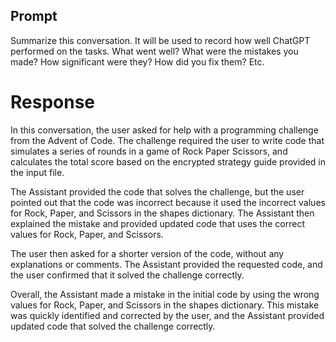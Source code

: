 ## Prompt
Summarize this conversation. It will be used to record how well ChatGPT performed on the tasks. What went well? What were the mistakes you made? How significant were they? How did you fix them? Etc.

# Response
In this conversation, the user asked for help with a programming challenge from the Advent of Code. The challenge required the user to write code that simulates a series of rounds in a game of Rock Paper Scissors, and calculates the total score based on the encrypted strategy guide provided in the input file.

The Assistant provided the code that solves the challenge, but the user pointed out that the code was incorrect because it used the incorrect values for Rock, Paper, and Scissors in the shapes dictionary. The Assistant then explained the mistake and provided updated code that uses the correct values for Rock, Paper, and Scissors.

The user then asked for a shorter version of the code, without any explanations or comments. The Assistant provided the requested code, and the user confirmed that it solved the challenge correctly.

Overall, the Assistant made a mistake in the initial code by using the wrong values for Rock, Paper, and Scissors in the shapes dictionary. This mistake was quickly identified and corrected by the user, and the Assistant provided updated code that solved the challenge correctly.